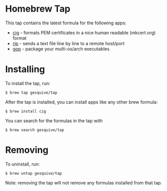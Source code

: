 # Homebrew Tap

This tap contains the latest formula for the following apps:
- [cig](https://github.com/gesquive/cig) - 
formats PEM certificates in a nice human readable (mkcert.org) format
- [rip](https://github.com/gesquive/rip) - 
sends a text file line by line to a remote host/port
- [gop](https://github.com/gesquive/gop) - 
package your multi-os/arch executables


# Installing 

To install the tap, run:
```shell
$ brew tap gesquive/tap
```

After the tap is installed, you can install apps like any other brew formula:
```shell
$ brew install cig
```

You can search for the formulas in the tap with
```shell
$ brew search gesquive/tap
```

# Removing

To uninstall, run:
```shell
$ brew untap gesquive/tap
```

Note: removing the tap will not remove any formulas installed from that tap.
